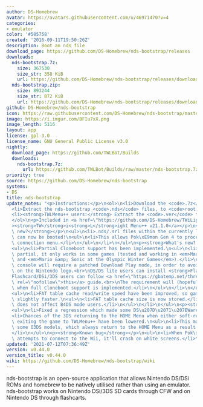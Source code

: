 ```yaml
---
author: DS-Homebrew
avatar: https://avatars.githubusercontent.com/u/46971470?v=4
categories:
- emulator
color: '#585758'
created: '2016-09-11T19:50:26Z'
description: Boot an nds file
download_page: https://github.com/DS-Homebrew/nds-bootstrap/releases
downloads:
  nds-bootstrap.7z:
    size: 367530
    size_str: 358 KiB
    url: https://github.com/DS-Homebrew/nds-bootstrap/releases/download/v0.44.0/nds-bootstrap.7z
  nds-bootstrap.zip:
    size: 893244
    size_str: 872 KiB
    url: https://github.com/DS-Homebrew/nds-bootstrap/releases/download/v0.44.0/nds-bootstrap.zip
github: DS-Homebrew/nds-bootstrap
icon: https://raw.githubusercontent.com/DS-Homebrew/nds-bootstrap/master/retail/assets/icon.bmp
image: https://i.imgur.com/BFIu7xX.png
image_length: 5116
layout: app
license: gpl-3.0
license_name: GNU General Public License v3.0
nightly:
  download_page: https://github.com/TWLBot/Builds
  downloads:
    nds-bootstrap.7z:
      url: https://github.com/TWLBot/Builds/raw/master/nds-bootstrap.7z
priority: true
source: https://github.com/DS-Homebrew/nds-bootstrap
systems:
- DS
title: nds-bootstrap
update_notes: "<p>Instructions:</p>\n<ol>\n<li>Download the <code>.7z</code> file.</li>\n\
  <li>Extract the nds-bootstrap <code>.nds</code> files, to <code>root:/_nds</code>.</li>\n\
  <li><strong>TWLMenu++ users:</strong> Extract the <code>.ver</code> file to <code>root:/_nds/TWiLightMenu</code>.</li>\n\
  </ol>\n<p>Included in <a href=\"https://github.com/DS-Homebrew/TWiLightMenu/releases/tag/v21.1.0\"\
  ><strong>TW</strong>i<strong>L</strong>ight Menu++ v21.1.0</a></p>\n<p><strong>What's\
  \ new?</strong></p>\n<ul>\n<li>.nds/.srl files within the currently launched one,\
  \ can now be booted!\n<ul>\n<li>This allows Pok\xE9mon Gen 4 to proceed to the Wii\
  \ connection menu.</li>\n</ul>\n</li>\n</ul>\n<p><strong>What's new? / Bug fix</strong></p>\n\
  <ul>\n<li>Partial Cloneboot support has been implemented.\n<ul>\n<li>As this is\
  \ partial, it only works in some games (tested and working in <em>Mario Party DS</em>\
  \ and <em>Mario &amp; Sonic at the Olympic Winter Games</em>).</li>\n<li>The guest\
  \ console will require a patched Download Play mode, in order to avoid crashing\
  \ on the Nintendo logo.<br>\nDS/DS lite users can install <strong>FlashMe</strong>.<br>\n\
  Flashcard/DSi/3DS users can follow <a href=\"https://gbatemp.net/threads/rsa-patch-for-dsi-download-play.538078/\"\
  \ rel=\"nofollow\">this</a> guide.<br>\nThe requirement will (hopefully) be removed\
  \ when full Cloneboot support is implemented.</li>\n</ul>\n</li>\n</ul>\n<p><strong>Improvement</strong></p>\n\
  <ul>\n<li>FAT table cache read/write speed have been improved, so games may boot\
  \ slightly faster.\n<ul>\n<li>FAT table cache size is now stored.</li>\n<li>This\
  \ does not affect B4DS mode users.</li>\n</ul>\n</li>\n</ul>\n<p><strong>Bug fixes</strong></p>\n\
  <ul>\n<li>Fixed a regression which made some DS\u207D\u2071\u207EWare not boot.</li>\n\
  <li>Chances of the 3DS returning to the HOME Menu when either soft-resetting or\
  \ exiting the game to TWLMenu++ have been lowered.\n<ul>\n<li>This may not affect\
  \ some O3DS models, which always return to the HOME Menu as a result.</li>\n</ul>\n\
  </li>\n</ul>\n<p><strong>Known bug</strong></p>\n<ul>\n<li>When Pok\xE9mon Gen 4\
  \ attempts to connect to the Wii, it'll crash on white screens.</li>\n</ul>"
updated: '2021-07-12T07:36:49Z'
version: v0.44.0
version_title: v0.44.0
wiki: https://github.com/DS-Homebrew/nds-bootstrap/wiki
---
```

nds-bootstrap is an open-source application that allows Nintendo DS/DSi ROMs and homebrew to be natively utilised rather than using an emulator. nds-bootstrap works on Nintendo DSi/3DS SD cards through CFW and on Nintendo DS through flashcarts.